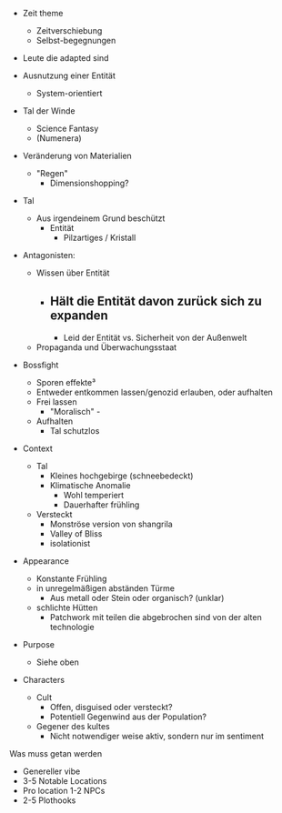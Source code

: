 - Zeit theme
	- Zeitverschiebung
	- Selbst-begegnungen
- Leute die adapted sind
- Ausnutzung einer Entität
	- System-orientiert
- Tal der Winde
	- Science Fantasy
	- (Numenera)
- Veränderung von Materialien
	- "Regen"
		- Dimensionshopping?

- Tal
	- Aus irgendeinem Grund beschützt
		- Entität
			- Pilzartiges / Kristall
- Antagonisten:
	- Wissen über Entität
		- Hält die Entität davon zurück sich zu expanden
			- 
			- Leid der Entität vs. Sicherheit von der Außenwelt
	- Propaganda und Überwachungsstaat

- Bossfight
	- Sporen effekte³
	- Entweder entkommen lassen/genozid erlauben, oder aufhalten
	- Frei lassen
		- "Moralisch"		- 
	- Aufhalten
		- Tal schutzlos

- Context
	- Tal
		- Kleines hochgebirge (schneebedeckt)
		- Klimatische Anomalie
			- Wohl temperiert
			- Dauerhafter frühling
	- Versteckt
		- Monströse version von shangrila
		- Valley of Bliss
		- isolationist
- Appearance
	- Konstante Frühling
	- in unregelmäßigen abständen Türme
		- Aus metall oder Stein oder organisch? (unklar)
	- schlichte Hütten
		- Patchwork mit teilen die abgebrochen sind von der alten technologie
- Purpose
	- Siehe oben
- Characters
	- Cult
		- Offen, disguised oder versteckt?
		- Potentiell Gegenwind aus der Population?
	- Gegener des kultes
		- Nicht notwendiger weise aktiv, sondern nur im sentiment

Was muss getan werden
- Genereller vibe
- 3-5 Notable Locations
- Pro location 1-2 NPCs
- 2-5 Plothooks